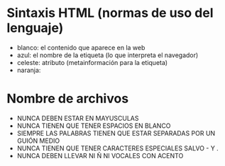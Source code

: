 # Sintaxis HTML (normas de uso del lenguaje)

- blanco: el contenido que aparece en la web
- azul: el nombre de la etiqueta (lo que interpreta el navegador)
- celeste: atributo (metainformación para la etiqueta)
- naranja:

# Nombre de archivos

- NUNCA DEBEN ESTAR EN MAYUSCULAS
- NUNCA TIENEN QUE TENER ESPACIOS EN BLANCO
- SIEMPRE LAS PALABRAS TIENEN QUE ESTAR SEPARADAS POR UN GUIÓN MEDIO
- NUNCA TIENEN QUE TENER CARACTERES ESPECIALES SALVO - Y .
- NUNCA DEBEN LLEVAR NI Ñ NI VOCALES CON ACENTO